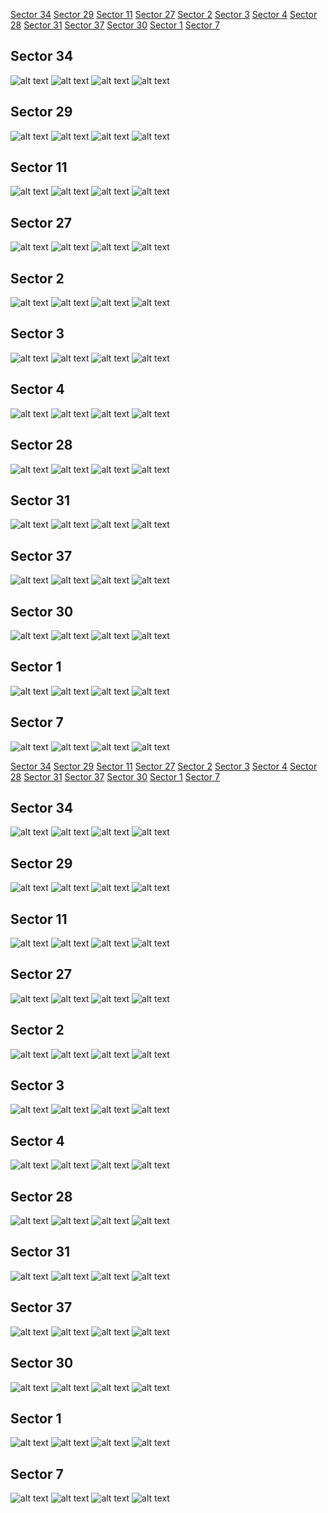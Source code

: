 [Sector 34](#sector34)
[Sector 29](#sector29)
[Sector 11](#sector11)
[Sector 27](#sector27)
[Sector 2](#sector2)
[Sector 3](#sector3)
[Sector 4](#sector4)
[Sector 28](#sector28)
[Sector 31](#sector31)
[Sector 37](#sector37)
[Sector 30](#sector30)
[Sector 1](#sector1)
[Sector 7](#sector7)

<a name = "sector34"></a>
## Sector 34
![alt text](/tt/WASP-119_Sector_34/WASP-119_Sector_34_a_TimeSeries.png)
![alt text](/tt/WASP-119_Sector_34/WASP-119_Sector_34_b_FoldedLightCurve.png)
![alt text](/tt/WASP-119_Sector_34/WASP-119_Sector_34_b_IndividualTransitsWithFit.png)
![alt text](/tt/WASP-119_Sector_34/WASP-119_Sector_34_c_TimingResiduals.png)

<a name = "sector29"></a>
## Sector 29
![alt text](/tt/WASP-119_Sector_29/WASP-119_Sector_29_a_TimeSeries.png)
![alt text](/tt/WASP-119_Sector_29/WASP-119_Sector_29_b_FoldedLightCurve.png)
![alt text](/tt/WASP-119_Sector_29/WASP-119_Sector_29_b_IndividualTransitsWithFit.png)
![alt text](/tt/WASP-119_Sector_29/WASP-119_Sector_29_c_TimingResiduals.png)

<a name = "sector11"></a>
## Sector 11
![alt text](/tt/WASP-119_Sector_11/WASP-119_Sector_11_a_TimeSeries.png)
![alt text](/tt/WASP-119_Sector_11/WASP-119_Sector_11_b_FoldedLightCurve.png)
![alt text](/tt/WASP-119_Sector_11/WASP-119_Sector_11_b_IndividualTransitsWithFit.png)
![alt text](/tt/WASP-119_Sector_11/WASP-119_Sector_11_c_TimingResiduals.png)

<a name = "sector27"></a>
## Sector 27
![alt text](/tt/WASP-119_Sector_27/WASP-119_Sector_27_a_TimeSeries.png)
![alt text](/tt/WASP-119_Sector_27/WASP-119_Sector_27_b_FoldedLightCurve.png)
![alt text](/tt/WASP-119_Sector_27/WASP-119_Sector_27_b_IndividualTransitsWithFit.png)
![alt text](/tt/WASP-119_Sector_27/WASP-119_Sector_27_c_TimingResiduals.png)

<a name = "sector2"></a>
## Sector 2
![alt text](/tt/WASP-119_Sector_2/WASP-119_Sector_2_a_TimeSeries.png)
![alt text](/tt/WASP-119_Sector_2/WASP-119_Sector_2_b_FoldedLightCurve.png)
![alt text](/tt/WASP-119_Sector_2/WASP-119_Sector_2_b_IndividualTransitsWithFit.png)
![alt text](/tt/WASP-119_Sector_2/WASP-119_Sector_2_c_TimingResiduals.png)

<a name = "sector3"></a>
## Sector 3
![alt text](/tt/WASP-119_Sector_3/WASP-119_Sector_3_a_TimeSeries.png)
![alt text](/tt/WASP-119_Sector_3/WASP-119_Sector_3_b_FoldedLightCurve.png)
![alt text](/tt/WASP-119_Sector_3/WASP-119_Sector_3_b_IndividualTransitsWithFit.png)
![alt text](/tt/WASP-119_Sector_3/WASP-119_Sector_3_c_TimingResiduals.png)

<a name = "sector4"></a>
## Sector 4
![alt text](/tt/WASP-119_Sector_4/WASP-119_Sector_4_a_TimeSeries.png)
![alt text](/tt/WASP-119_Sector_4/WASP-119_Sector_4_b_FoldedLightCurve.png)
![alt text](/tt/WASP-119_Sector_4/WASP-119_Sector_4_b_IndividualTransitsWithFit.png)
![alt text](/tt/WASP-119_Sector_4/WASP-119_Sector_4_c_TimingResiduals.png)

<a name = "sector28"></a>
## Sector 28
![alt text](/tt/WASP-119_Sector_28/WASP-119_Sector_28_a_TimeSeries.png)
![alt text](/tt/WASP-119_Sector_28/WASP-119_Sector_28_b_FoldedLightCurve.png)
![alt text](/tt/WASP-119_Sector_28/WASP-119_Sector_28_b_IndividualTransitsWithFit.png)
![alt text](/tt/WASP-119_Sector_28/WASP-119_Sector_28_c_TimingResiduals.png)

<a name = "sector31"></a>
## Sector 31
![alt text](/tt/WASP-119_Sector_31/WASP-119_Sector_31_a_TimeSeries.png)
![alt text](/tt/WASP-119_Sector_31/WASP-119_Sector_31_b_FoldedLightCurve.png)
![alt text](/tt/WASP-119_Sector_31/WASP-119_Sector_31_b_IndividualTransitsWithFit.png)
![alt text](/tt/WASP-119_Sector_31/WASP-119_Sector_31_c_TimingResiduals.png)

<a name = "sector37"></a>
## Sector 37
![alt text](/tt/WASP-119_Sector_37/WASP-119_Sector_37_a_TimeSeries.png)
![alt text](/tt/WASP-119_Sector_37/WASP-119_Sector_37_b_FoldedLightCurve.png)
![alt text](/tt/WASP-119_Sector_37/WASP-119_Sector_37_b_IndividualTransitsWithFit.png)
![alt text](/tt/WASP-119_Sector_37/WASP-119_Sector_37_c_TimingResiduals.png)

<a name = "sector30"></a>
## Sector 30
![alt text](/tt/WASP-119_Sector_30/WASP-119_Sector_30_a_TimeSeries.png)
![alt text](/tt/WASP-119_Sector_30/WASP-119_Sector_30_b_FoldedLightCurve.png)
![alt text](/tt/WASP-119_Sector_30/WASP-119_Sector_30_b_IndividualTransitsWithFit.png)
![alt text](/tt/WASP-119_Sector_30/WASP-119_Sector_30_c_TimingResiduals.png)

<a name = "sector1"></a>
## Sector 1
![alt text](/tt/WASP-119_Sector_1/WASP-119_Sector_1_a_TimeSeries.png)
![alt text](/tt/WASP-119_Sector_1/WASP-119_Sector_1_b_FoldedLightCurve.png)
![alt text](/tt/WASP-119_Sector_1/WASP-119_Sector_1_b_IndividualTransitsWithFit.png)
![alt text](/tt/WASP-119_Sector_1/WASP-119_Sector_1_c_TimingResiduals.png)

<a name = "sector7"></a>
## Sector 7
![alt text](/tt/WASP-119_Sector_7/WASP-119_Sector_7_a_TimeSeries.png)
![alt text](/tt/WASP-119_Sector_7/WASP-119_Sector_7_b_FoldedLightCurve.png)
![alt text](/tt/WASP-119_Sector_7/WASP-119_Sector_7_b_IndividualTransitsWithFit.png)
![alt text](/tt/WASP-119_Sector_7/WASP-119_Sector_7_c_TimingResiduals.png)

[Sector 34](#sector34)
[Sector 29](#sector29)
[Sector 11](#sector11)
[Sector 27](#sector27)
[Sector 2](#sector2)
[Sector 3](#sector3)
[Sector 4](#sector4)
[Sector 28](#sector28)
[Sector 31](#sector31)
[Sector 37](#sector37)
[Sector 30](#sector30)
[Sector 1](#sector1)
[Sector 7](#sector7)

<a name = "sector34"></a>
## Sector 34
![alt text](/tt/WASP-119_Sector_34/WASP-119_Sector_34_a_TimeSeries.png)
![alt text](/tt/WASP-119_Sector_34/WASP-119_Sector_34_b_FoldedLightCurve.png)
![alt text](/tt/WASP-119_Sector_34/WASP-119_Sector_34_b_IndividualTransitsWithFit.png)
![alt text](/tt/WASP-119_Sector_34/WASP-119_Sector_34_c_TimingResiduals.png)

<a name = "sector29"></a>
## Sector 29
![alt text](/tt/WASP-119_Sector_29/WASP-119_Sector_29_a_TimeSeries.png)
![alt text](/tt/WASP-119_Sector_29/WASP-119_Sector_29_b_FoldedLightCurve.png)
![alt text](/tt/WASP-119_Sector_29/WASP-119_Sector_29_b_IndividualTransitsWithFit.png)
![alt text](/tt/WASP-119_Sector_29/WASP-119_Sector_29_c_TimingResiduals.png)

<a name = "sector11"></a>
## Sector 11
![alt text](/tt/WASP-119_Sector_11/WASP-119_Sector_11_a_TimeSeries.png)
![alt text](/tt/WASP-119_Sector_11/WASP-119_Sector_11_b_FoldedLightCurve.png)
![alt text](/tt/WASP-119_Sector_11/WASP-119_Sector_11_b_IndividualTransitsWithFit.png)
![alt text](/tt/WASP-119_Sector_11/WASP-119_Sector_11_c_TimingResiduals.png)

<a name = "sector27"></a>
## Sector 27
![alt text](/tt/WASP-119_Sector_27/WASP-119_Sector_27_a_TimeSeries.png)
![alt text](/tt/WASP-119_Sector_27/WASP-119_Sector_27_b_FoldedLightCurve.png)
![alt text](/tt/WASP-119_Sector_27/WASP-119_Sector_27_b_IndividualTransitsWithFit.png)
![alt text](/tt/WASP-119_Sector_27/WASP-119_Sector_27_c_TimingResiduals.png)

<a name = "sector2"></a>
## Sector 2
![alt text](/tt/WASP-119_Sector_2/WASP-119_Sector_2_a_TimeSeries.png)
![alt text](/tt/WASP-119_Sector_2/WASP-119_Sector_2_b_FoldedLightCurve.png)
![alt text](/tt/WASP-119_Sector_2/WASP-119_Sector_2_b_IndividualTransitsWithFit.png)
![alt text](/tt/WASP-119_Sector_2/WASP-119_Sector_2_c_TimingResiduals.png)

<a name = "sector3"></a>
## Sector 3
![alt text](/tt/WASP-119_Sector_3/WASP-119_Sector_3_a_TimeSeries.png)
![alt text](/tt/WASP-119_Sector_3/WASP-119_Sector_3_b_FoldedLightCurve.png)
![alt text](/tt/WASP-119_Sector_3/WASP-119_Sector_3_b_IndividualTransitsWithFit.png)
![alt text](/tt/WASP-119_Sector_3/WASP-119_Sector_3_c_TimingResiduals.png)

<a name = "sector4"></a>
## Sector 4
![alt text](/tt/WASP-119_Sector_4/WASP-119_Sector_4_a_TimeSeries.png)
![alt text](/tt/WASP-119_Sector_4/WASP-119_Sector_4_b_FoldedLightCurve.png)
![alt text](/tt/WASP-119_Sector_4/WASP-119_Sector_4_b_IndividualTransitsWithFit.png)
![alt text](/tt/WASP-119_Sector_4/WASP-119_Sector_4_c_TimingResiduals.png)

<a name = "sector28"></a>
## Sector 28
![alt text](/tt/WASP-119_Sector_28/WASP-119_Sector_28_a_TimeSeries.png)
![alt text](/tt/WASP-119_Sector_28/WASP-119_Sector_28_b_FoldedLightCurve.png)
![alt text](/tt/WASP-119_Sector_28/WASP-119_Sector_28_b_IndividualTransitsWithFit.png)
![alt text](/tt/WASP-119_Sector_28/WASP-119_Sector_28_c_TimingResiduals.png)

<a name = "sector31"></a>
## Sector 31
![alt text](/tt/WASP-119_Sector_31/WASP-119_Sector_31_a_TimeSeries.png)
![alt text](/tt/WASP-119_Sector_31/WASP-119_Sector_31_b_FoldedLightCurve.png)
![alt text](/tt/WASP-119_Sector_31/WASP-119_Sector_31_b_IndividualTransitsWithFit.png)
![alt text](/tt/WASP-119_Sector_31/WASP-119_Sector_31_c_TimingResiduals.png)

<a name = "sector37"></a>
## Sector 37
![alt text](/tt/WASP-119_Sector_37/WASP-119_Sector_37_a_TimeSeries.png)
![alt text](/tt/WASP-119_Sector_37/WASP-119_Sector_37_b_FoldedLightCurve.png)
![alt text](/tt/WASP-119_Sector_37/WASP-119_Sector_37_b_IndividualTransitsWithFit.png)
![alt text](/tt/WASP-119_Sector_37/WASP-119_Sector_37_c_TimingResiduals.png)

<a name = "sector30"></a>
## Sector 30
![alt text](/tt/WASP-119_Sector_30/WASP-119_Sector_30_a_TimeSeries.png)
![alt text](/tt/WASP-119_Sector_30/WASP-119_Sector_30_b_FoldedLightCurve.png)
![alt text](/tt/WASP-119_Sector_30/WASP-119_Sector_30_b_IndividualTransitsWithFit.png)
![alt text](/tt/WASP-119_Sector_30/WASP-119_Sector_30_c_TimingResiduals.png)

<a name = "sector1"></a>
## Sector 1
![alt text](/tt/WASP-119_Sector_1/WASP-119_Sector_1_a_TimeSeries.png)
![alt text](/tt/WASP-119_Sector_1/WASP-119_Sector_1_b_FoldedLightCurve.png)
![alt text](/tt/WASP-119_Sector_1/WASP-119_Sector_1_b_IndividualTransitsWithFit.png)
![alt text](/tt/WASP-119_Sector_1/WASP-119_Sector_1_c_TimingResiduals.png)

<a name = "sector7"></a>
## Sector 7
![alt text](/tt/WASP-119_Sector_7/WASP-119_Sector_7_a_TimeSeries.png)
![alt text](/tt/WASP-119_Sector_7/WASP-119_Sector_7_b_FoldedLightCurve.png)
![alt text](/tt/WASP-119_Sector_7/WASP-119_Sector_7_b_IndividualTransitsWithFit.png)
![alt text](/tt/WASP-119_Sector_7/WASP-119_Sector_7_c_TimingResiduals.png)


